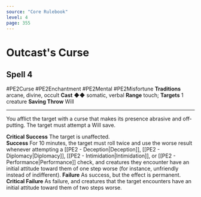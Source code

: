 ```yaml
---
source: "Core Rulebook"
level: 4
page: 355
---
```


# Outcast's Curse
## Spell 4
#PE2Curse #PE2Enchantment #PE2Mental #PE2Misfortune
**Traditions** arcane, divine, occult
**Cast** ◆◆ somatic, verbal
**Range** touch; **Targets** 1 creature
**Saving Throw** Will

-----
You afflict the target with a curse that makes its presence abrasive and off-putting. The target must attempt a Will save. 

**Critical Success** The target is unaffected.  
**Success** For 10 minutes, the target must roll twice and use the worse result whenever attempting a [[PE2 - Deception|Deception]], [[PE2 - Diplomacy|Diplomacy]], [[PE2 - Intimidation|Intimidation]], or [[PE2 - Performance|Performance]] check, and creatures they encounter have an initial attitude toward them of one step worse (for instance, unfriendly instead of indifferent).
**Failure** As success, but the effect is permanent.  
**Critical Failure** As failure, and creatures that the target encounters have an initial attitude toward them of two steps worse.